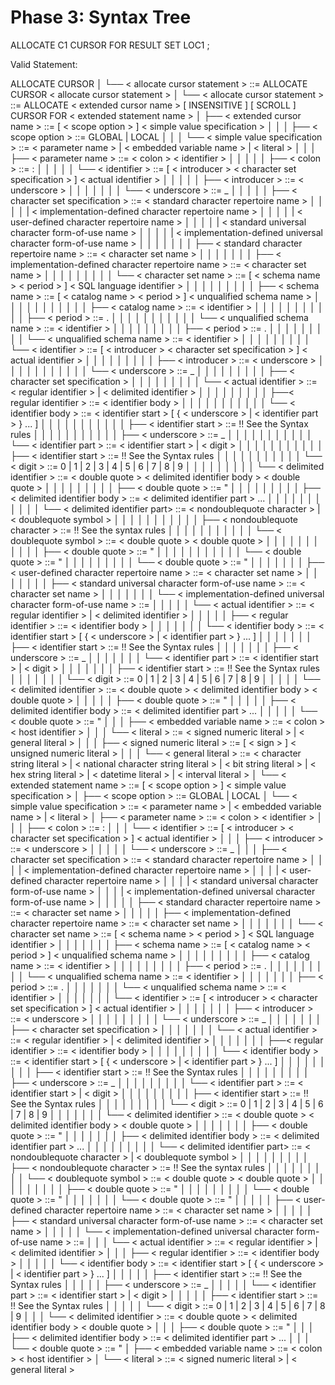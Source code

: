 Phase 3: Syntax Tree
====================

ALLOCATE C1 CURSOR FOR RESULT SET LOC1 ;

Valid Statement: 

ALLOCATE CURSOR
│
└── < allocate cursor statement > ::= ALLOCATE CURSOR < allocate cursor statement >
    │
    └── < allocate cursor statement > ::= ALLOCATE < extended cursor name > [ INSENSITIVE ] [ SCROLL ] CURSOR FOR < extended statement name >
        │
        ├── < extended cursor name > ::= [ < scope option > ] < simple value specification >
        │   │
        │   ├── < scope option > ::= GLOBAL | LOCAL
        │   │
        │   └── < simple value specification > ::= < parameter name > | < embedded variable name > | < literal >
        │       │
        │       ├── < parameter name > ::= < colon > < identifier >
        │       │   │
        │       │   ├── < colon > ::= :
        │       │   │
        │       │   └── < identifier > ::= [ < introducer > < character set specification > ] < actual identifier >
        │       │       │
        │       │       ├── < introducer > ::= < underscore >
        │       │       │   │
        │       │       │   └── < underscore > ::= _
        │       │       │
        │       │       ├── < character set specification > ::= < standard character repertoire name > 
        │       │       │   │                                   | < implementation-defined character repertoire name > 
        │       │       │   │                                   | < user-defined character repertoire name > 
        │       │       │   │                                   | < standard universal character form-of-use name > 
        │       │       │   │                                   | < implementation-defined universal character form-of-use name >
        │       │       │   │
        │       │       │   ├── < standard character repertoire name > ::= < character set name >
        │       │       │   │
        │       │       │   ├── < implementation-defined character repertoire name > ::= < character set name >
        │       │       │   │   │
        │       │       │   │   └── < character set name > ::= [ < schema name > < period > ] < SQL language identifier >
        │       │       │   │       │
        │       │       │   │       ├── < schema name > ::= [ < catalog name > < period > ] < unqualified schema name >
        │       │       │   │       │   │
        │       │       │   │       │   ├── < catalog name > ::= < identifier >
        │       │       │   │       │   │
        │       │       │   │       │   ├── < period > ::= .
        │       │       │   │       │   │
        │       │       │   │       │   └── < unqualified schema name > ::= < identifier >
        │       │       │   │       │
        │       │       │   │       ├── < period > ::= .
        │       │       │   │       │
        │       │       │   │       └── < unqualified schema name > ::= < identifier >
        │       │       │   │           │
        │       │       │   │           └── < identifier > ::= [ < introducer > < character set specification > ] < actual identifier >
        │       │       │   │               │
        │       │       │   │               ├── < introducer > ::= < underscore >
        │       │       │   │               │   │
        │       │       │   │               │   └── < underscore > ::= _
        │       │       │   │               │
        │       │       │   │               ├── < character set specification >
        │       │       │   │               │
        │       │       │   │               └── < actual identifier > ::= < regular identifier > | < delimited identifier >
        │       │       │   │                   │
        │       │       │   │                   ├──< regular identifier > ::= < identifier body >
        │       │       │   │                   │  │
        │       │       │   │                   │  └── < identifier body > ::= < identifier start > [ { < underscore > | < identifier part > } ... ]
        │       │       │   │                   │      │
        │       │       │   │                   │      ├── < identifier start > ::= !! See the Syntax rules
        │       │       │   │                   │      │
        │       │       │   │                   │      ├── < underscore > ::= _
        │       │       │   │                   │      │
        │       │       │   │                   │      └── < identifier part > ::= < identifier start > | < digit >
        │       │       │   │                   │          │
        │       │       │   │                   │          ├── < identifier start > ::= !! See the Syntax rules
        │       │       │   │                   │          │
        │       │       │   │                   │          └── < digit > ::= 0 | 1 | 2 | 3 | 4 | 5 | 6 | 7 | 8 | 9
        │       │       │   │                   │
        │       │       │   │                   └── < delimited identifier > ::= < double quote > < delimited identifier body > < double quote >
        │       │       │   │                       │
        │       │       │   │                       ├── < double quote > ::= "
        │       │       │   │                       │
        │       │       │   │                       ├── < delimited identifier body > ::= < delimited identifier part > ...
        │       │       │   │                       │   │
        │       │       │   │                       │   └── < delimited identifier part> ::= < nondoublequote character > | < doublequote symbol >
        │       │       │   │                       │       │
        │       │       │   │                       │       ├── < nondoublequote character > ::= !! See the syntax rules
        │       │       │   │                       │       │
        │       │       │   │                       │       └── < doublequote symbol > ::= < double quote > < double quote >
        │       │       │   │                       │           │
        │       │       │   │                       │           ├── < double quote > ::= "
        │       │       │   │                       │           │
        │       │       │   │                       │           └── < double quote > ::= "
        │       │       │   │                       │
        │       │       │   │                       └── < double quote > ::= "
        │       │       │   │
        │       │       │   ├── < user-defined character repertoire name > ::=  < character set name >
        │       │       │   │
        │       │       │   ├── < standard universal character form-of-use name > ::= < character set name >
        │       │       │   │
        │       │       │   └── < implementation-defined universal character form-of-use name > ::= <character set name>
        │       │       │
        │       │       └── < actual identifier > ::= < regular identifier > | < delimited identifier >
        │       │           │
        │       │           ├── < regular identifier > ::= < identifier body >
        │       │           │   │
        │       │           │   └── < identifier body > ::= < identifier start > [ { < underscore > | < identifier part > } ... ]
        │       │           │       │
        │       │           │       ├── < identifier start > ::= !! See the Syntax rules
        │       │           │       │
        │       │           │       ├── < underscore > ::= _
        │       │           │       │
        │       │           │       └── < identifier part > ::= < identifier start > | < digit >
        │       │           │           │
        │       │           │           ├── < identifier start > ::= !! See the Syntax rules
        │       │           │           │
        │       │           │           └── < digit > ::= 0 | 1 | 2 | 3 | 4 | 5 | 6 | 7 | 8 | 9
        │       │           │
        │       │           └── < delimited identifier > ::= < double quote > < delimited identifier body > < double quote >
        │       │               │
        │       │               ├── < double quote > ::= "
        │       │               │
        │       │               ├── < delimited identifier body > ::= < delimited identifier part > ...
        │       │               │
        │       │               └── < double quote > ::= "
        │       │
        │       ├── < embedded variable name > ::= < colon > < host identifier >
        │       │
        │       └── < literal > ::= < signed numeric literal > | < general literal >
        │           │
        │           ├── < signed numeric literal > ::= [ < sign > ] < unsigned numeric literal >
        │           │
        │           └── < general literal > ::= < character string literal > | < national character string literal > | < bit string literal > | < hex string literal > | < datetime literal > | < interval literal >
        │
        └── < extended statement name > ::= [ < scope option > ] < simple value specification >
            │
            ├── < scope option > ::= GLOBAL | LOCAL
            │
            └── < simple value specification > ::= < parameter name > | < embedded variable name > | < literal >
                │
                ├── < parameter name > ::= < colon > < identifier >
                │   │
                │   ├── < colon > ::= :
                │   │
                │   └── < identifier > ::= [ < introducer > < character set specification > ] < actual identifier >
                │       │
                │       ├── < introducer > ::= < underscore >
                │       │   │
                │       │   └── < underscore > ::= _
                │       │
                │       ├── < character set specification > ::= < standard character repertoire name > 
                │       │   │                                   | < implementation-defined character repertoire name > 
                │       │   │                                   | < user-defined character repertoire name > 
                │       │   │                                   | < standard universal character form-of-use name > 
                │       │   │                                   | < implementation-defined universal character form-of-use name >
                │       │   │
                │       │   ├── < standard character repertoire name > ::= < character set name >
                │       │   │
                │       │   ├── < implementation-defined character repertoire name > ::= < character set name >
                │       │   │   │
                │       │   │   └── < character set name > ::= [ < schema name > < period > ] < SQL language identifier >
                │       │   │       │
                │       │   │       ├── < schema name > ::= [ < catalog name > < period > ] < unqualified schema name >
                │       │   │       │   │
                │       │   │       │   ├── < catalog name > ::= < identifier >
                │       │   │       │   │
                │       │   │       │   ├── < period > ::= .
                │       │   │       │   │
                │       │   │       │   └── < unqualified schema name > ::= < identifier >
                │       │   │       │
                │       │   │       ├── < period > ::= .
                │       │   │       │
                │       │   │       └── < unqualified schema name > ::= < identifier >
                │       │   │           │
                │       │   │           └── < identifier > ::= [ < introducer > < character set specification > ] < actual identifier >
                │       │   │               │
                │       │   │               ├── < introducer > ::= < underscore >
                │       │   │               │   │
                │       │   │               │   └── < underscore > ::= _
                │       │   │               │
                │       │   │               ├── < character set specification >
                │       │   │               │
                │       │   │               └── < actual identifier > ::= < regular identifier > | < delimited identifier >
                │       │   │                   │
                │       │   │                   ├──< regular identifier > ::= < identifier body >
                │       │   │                   │  │
                │       │   │                   │  └── < identifier body > ::= < identifier start > [ { < underscore > | < identifier part > } ... ]
                │       │   │                   │      │
                │       │   │                   │      ├── < identifier start > ::= !! See the Syntax rules
                │       │   │                   │      │
                │       │   │                   │      ├── < underscore > ::= _
                │       │   │                   │      │
                │       │   │                   │      └── < identifier part > ::= < identifier start > | < digit >
                │       │   │                   │          │
                │       │   │                   │          ├── < identifier start > ::= !! See the Syntax rules
                │       │   │                   │          │
                │       │   │                   │          └── < digit > ::= 0 | 1 | 2 | 3 | 4 | 5 | 6 | 7 | 8 | 9
                │       │   │                   │
                │       │   │                   └── < delimited identifier > ::= < double quote > < delimited identifier body > < double quote >
                │       │   │                       │
                │       │   │                       ├── < double quote > ::= "
                │       │   │                       │
                │       │   │                       ├── < delimited identifier body > ::= < delimited identifier part > ...
                │       │   │                       │   │
                │       │   │                       │   └── < delimited identifier part> ::= < nondoublequote character > | < doublequote symbol >
                │       │   │                       │       │
                │       │   │                       │       ├── < nondoublequote character > ::= !! See the syntax rules
                │       │   │                       │       │
                │       │   │                       │       └── < doublequote symbol > ::= < double quote > < double quote >
                │       │   │                       │           │
                │       │   │                       │           ├── < double quote > ::= "
                │       │   │                       │           │
                │       │   │                       │           └── < double quote > ::= "
                │       │   │                       │
                │       │   │                       └── < double quote > ::= "
                │       │   │
                │       │   ├── < user-defined character repertoire name > ::=  < character set name >
                │       │   │
                │       │   ├── < standard universal character form-of-use name > ::= < character set name >
                │       │   │
                │       │   └── < implementation-defined universal character form-of-use name > ::= <character set name>
                │       │
                │       └── < actual identifier > ::= < regular identifier > | < delimited identifier >
                │           │
                │           ├── < regular identifier > ::= < identifier body >
                │           │   │
                │           │   └── < identifier body > ::= < identifier start > [ { < underscore > | < identifier part > } ... ]
                │           │       │
                │           │       ├── < identifier start > ::= !! See the Syntax rules
                │           │       │
                │           │       ├── < underscore > ::= _
                │           │       │
                │           │       └── < identifier part > ::= < identifier start > | < digit >
                │           │           │
                │           │           ├── < identifier start > ::= !! See the Syntax rules
                │           │           │
                │           │           └── < digit > ::= 0 | 1 | 2 | 3 | 4 | 5 | 6 | 7 | 8 | 9
                │           │
                │           └── < delimited identifier > ::= < double quote > < delimited identifier body > < double quote >
                │               │
                │               ├── < double quote > ::= "
                │               │
                │               ├── < delimited identifier body > ::= < delimited identifier part > ...
                │               │
                │               └── < double quote > ::= "
                │
                ├── < embedded variable name > ::= < colon > < host identifier >
                │
                └── < literal > ::= < signed numeric literal > | < general literal >
